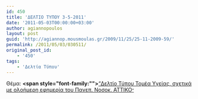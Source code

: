 ```yaml
---
id: 450
title: 'ΔΕΛΤΙΟ ΤΥΠΟΥ 3-5-2011'
date: '2011-05-03T00:00:00+03:00'
author: agiannopoulos
layout: post
guid: 'http://agiannop.mousmoulas.gr/2009/11/25/25-11-2009-59/'
permalink: /2011/05/03/030511/
original_post_id:
    - '450'
tags:
    - 'Δελτία Τύπου'
---
```


Θέμα: **<span style="font-family:""></span>**[“Δελτίο Τύπου Τομέα Υγείας, σχετικά με ολοήμερη εφημερία του Πανεπ. Νοσοκ. ΑΤΤΙΚΟ<span style="font-size:8pt;">” </span>](/wp-content/uploads/2009/11/030511_dt_gia_attiko_nos.pdf)
